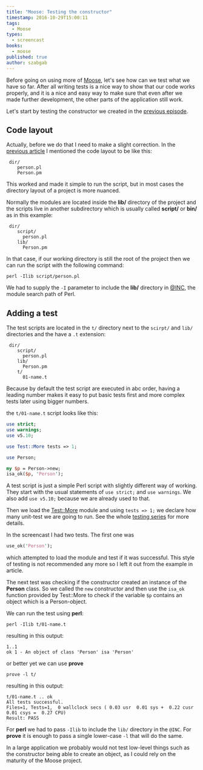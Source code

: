 ```yaml
---
title: "Moose: Testing the constructor"
timestamp: 2016-10-29T15:00:11
tags:
  - Moose
types:
  - screencast
books:
  - moose
published: true
author: szabgab
---
```



Before going on using more of [Moose](/moose), let's see how can we test what we have so far.
After all writing tests is a nice way to show that our code works properly, and it is a nice and easy way to make sure
that even after we made further development, the other parts of the application still work.

Let's start by testing the constructor we created in the [previous episode](/moose-constructor).


<slidecast file="advanced-perl/moose/test-constructor" youtube="GnFTUi6Obt0" />

## Code layout

Actually, before we do that I need to make a slight correction.
In the [previous article](/moose-constructor) I mentioned the code layout to be like this:

```
 dir/
    person.pl
    Person.pm
```

This worked and made it simple to run the script, but in most cases the directory layout of a project is more nuanced.

Normally the modules are located inside the <b>lib/</b> directory of the project and the scripts live in
another subdirectory which is usually called <b>script/</b> or <b>bin/</b> as in this example:

```
 dir/
    script/
      person.pl
    lib/
      Person.pm
```

In that case, if our working directory is still the root of the project then we can run the script with the following command:

`perl -Ilib script/person.pl`

We had to supply the `-I` parameter to include the <b>lib/</b> directory in
[@INC](/how-to-add-a-relative-directory-to-inc), the module search path of Perl.


## Adding a test

The test scripts are located in the `t/` directory next to the `scirpt/` and `lib/` directories
and the have a `.t` extension:

```
 dir/
    script/
      person.pl
    lib/
      Person.pm
    t/
      01-name.t
```

Because by default the test script are executed in abc order, having a leading number makes it easy to
put basic tests first and more complex tests later using bigger numbers.

the `t/01-name.t` script looks like this:

```perl
use strict;
use warnings;
use v5.10;

use Test::More tests => 1;

use Person;

my $p = Person->new;
isa_ok($p, 'Person');
```

A test script is just a simple Perl script with slightly different way of working. They start with the usual
statements of `use strict;` and `use warnings`. We also add `use v5.10;` because we
are already used to that.

Then we load the [Test::More](https://metacpan.org/pod/Test::More) module and
using `tests => 1;` we declare how many unit-test we are going to run.
See the whole [testing series](/testing) for more details.

In the screencast I had two tests. The first one was

```perl
use_ok('Person');
```

which attempted to load the module and test if it was successful. This style of testing is
not recommended any more so I left it out from the example in article.

The next test was checking if the constructor created an instance of the <b>Person</b> class.
So we called the `new` constructor and then use the `isa_ok` function provided
by Test::More to check if the variable `$p` contains an object which is a Person-object.

We can run the test using <b>perl</b>:

```
perl -Ilib t/01-name.t
```

resulting in this output:

```
1..1
ok 1 - An object of class 'Person' isa 'Person'
```

or better yet we can use <b>prove</b>

```
prove -l t/
```

resulting in this output:

```
t/01-name.t .. ok   
All tests successful.
Files=1, Tests=1,  0 wallclock secs ( 0.03 usr  0.01 sys +  0.22 cusr  0.01 csys =  0.27 CPU)
Result: PASS
```

For <b>perl</b> we had to pass `-Ilib` to include the `lib/` directory in the `@INC`.
For <b>prove</b> it is enough to pass a single lower-case `-l` that will do the same.

In a large application we probably would not test low-level things such as the constructor being able to create
an object, as I could rely on the maturity of the Moose project.
